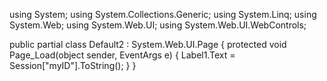 using System;
using System.Collections.Generic;
using System.Linq;
using System.Web;
using System.Web.UI;
using System.Web.UI.WebControls;

public partial class Default2 : System.Web.UI.Page
{
    protected void Page_Load(object sender, EventArgs e)
    {
        Label1.Text = Session["myID"].ToString();
    }
}
